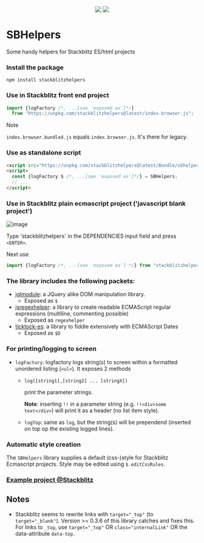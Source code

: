 <div align="center">
  <!-- bundlephobia sometimes breaks! -->
  <a href="https://bundlephobia.com/package/stackblitzhelpers@latest" rel="nofollow"
    ><img src="https://badgen.net/bundlephobia/min/stackblitzhelpers"></a>
  <a target="_blank" href="https://www.npmjs.com/package/stackblitzhelpers"
    ><img src="https://img.shields.io/npm/v/stackblitzhelpers.svg?labelColor=cb3837&logo=npm&color=dcfdd9"></a>
</div>

# SBHelpers
Some handy helpers for Stackblitz ES/html projects

### Install the package
`npm install stackblitzhelpers`

### Use in Stackblitz front end project
```javascript
import {logFactory /*, ...[see 'exposed as']*/} 
  from "https://unpkg.com/stackblitzhelpers@latest/index.browser.js";
```
> [!NOTE]
> `index.browser.bundled.js` equals `index.browser.js`. It's there for legacy.

### Use as standalone script
```html
<script src="https://unpkg.com/stackblitzhelpers@latest/Bundle/sbhelpers.script.min.js"></script>
<script>
  const {logFactory $ /*, ...[see 'exposed as']*/} = SBHelpers;
  // ... 
</script>
```

### Use in Stackblitz plain ecmascript project ('javascript blank project')
![image](https://github.com/KooiInc/SBHelpers/assets/836043/f1e33a6a-48d4-4d58-acb3-7150cd77806e)

Type 'stackblitzhelpers' in the DEPENDENCIES input field and press `<ENTER>`.

Next use 
```javascript
import {logFactory /*, ...[see 'exposed as'] */} from "stackblitzhelpers"
```
### The library includes the following packets:

- [jqlmodule](https://www.npmjs.com/package/jqlmodule): a JQuery alike DOM manipulation library. 
  - Exposed as `$`
- [jsregexhelper](https://www.npmjs.com/package/jsregexphelper): a library to create readable ECMAScript regular expressions (multiline, commenting possible)
  - Exposed as `regexhelper`
- [ticktock-es](https://www.npmjs.com/package/ticktock-es): a library to fiddle extensively with ECMAScript Dates
  - Exposed as `$D`

### For printing/logging to screen
- `logFactory`: logfactory logs string(s) to screen within a formatted unordered listing (`<ul>`). It exposes 2 methods
  - `log([string1],[string2] ... [stringX])`
    
    print the parameter strings.
    
    <b>Note</b>: inserting `!!` in a parameter string (e.g. `!!<div>some text</div>`) will print it as a header (no list item style).
  - `logTop`: same as `log`, but the string(s) will be prependend (inserted on top op the existing logged lines).

### Automatic style creation
The `SBHelpers` library supplies a default (css-)style for Stackblitz Ecmascript projects. 
Style may be edited using `$.editCssRules`.

### [Example project @Stackblitz](https://stackblitz.com/edit/js-eukuys?file=index.js)

## Notes
- Stackblitz seems to rewrite links with `target="_top"` (to `target="_blank"`). 
  Version >= 0.3.6 of this library catches and fixes this. For links to `_top`, 
  use `target="_top"` OR `class="internalLink"` OR the data-attribute `data-top`.
